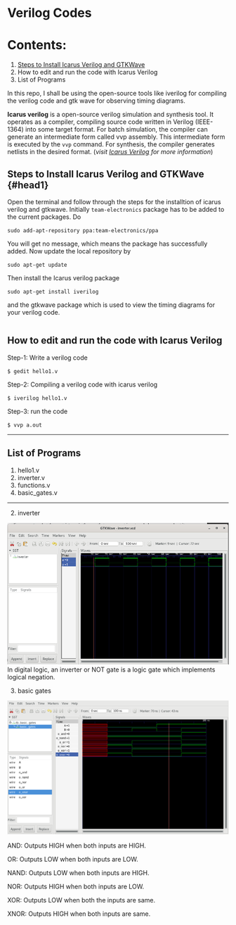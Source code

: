 # Verilog Codes

# Contents:
1. [Steps to Install Icarus Verilog and GTKWave](#head)
2. How to edit and run the code with Icarus Verilog
3. List of Programs

In this repo, I shall be using the open-source tools like iverilog for compiling the verilog code and gtk wave for observing timing diagrams.

**Icarus verilog** is a open-source verilog simulation and synthesis tool. It operates as a compiler, compiling source code written in Verilog (IEEE-1364) into some target format. For batch simulation, the compiler can generate an intermediate form called vvp assembly. This intermediate form is executed by the `vvp` command. For synthesis, the compiler generates netlists in the desired format. (_visit [Icarus Verilog](http://iverilog.icarus.com/) for more information_)


## Steps to Install Icarus Verilog and GTKWave {#head1}

Open the terminal and follow through the steps for the installtion of icarus verilog and gtkwave. Initially `team-electronics` package has to be added to the current packages. Do
```
sudo add-apt-repository ppa:team-electronics/ppa
```
You will get no message, which means the package has successfully added. Now update the local repository by
```
sudo apt-get update
```
Then install the Icarus verilog package
```
sudo apt-get install iverilog
```

and the gtkwave package which is used to view the timing diagrams for your verilog code.
``` sudo apt-get install gtkwave
```

## How to edit and run the code with Icarus Verilog

Step-1: Write a verilog code

```
$ gedit hello1.v
```

Step-2: Compiling a verilog code with icarus verilog

```
$ iverilog hello1.v
```

Step-3: run the code

```
$ vvp a.out
```

---

## List of Programs

1. hello1.v
2. inverter.v
3. functions.v
4. basic_gates.v

---

2. inverter

![inverter waveform image](https://raw.githubusercontent.com/Ikarthikmb/VerilogFod/main/inverter/inverter_tb_wave.png)
In digital logic, an inverter or NOT gate is a logic gate which implements logical negation. 

3. basic gates

![basic gates waveform image](https://raw.githubusercontent.com/Ikarthikmb/VerilogFod/main/gates/basic_gates_waveform.png)

AND: Outputs HIGH when both inputs are HIGH.

OR: Outputs LOW when both inputs are LOW.

NAND: Outputs LOW when both inputs are HIGH.

NOR: Outputs HIGH when both inputs are LOW.

XOR: Outputs LOW when both the inputs are same.

XNOR: Outputs HIGH when both inputs are same.

 
